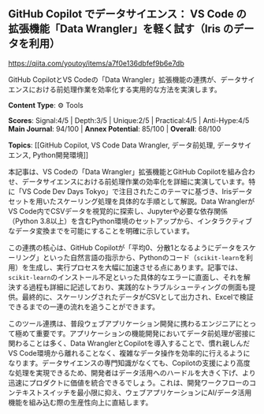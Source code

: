 ## GitHub Copilot でデータサイエンス： VS Code の拡張機能「Data Wrangler」を軽く試す（Iris のデータを利用）

https://qiita.com/youtoy/items/a7f0e136dbfef9b6e7db

GitHub CopilotとVS Codeの「Data Wrangler」拡張機能の連携が、データサイエンスにおける前処理作業を効率化する実用的な方法を実演します。

**Content Type**: ⚙️ Tools

**Scores**: Signal:4/5 | Depth:3/5 | Unique:2/5 | Practical:4/5 | Anti-Hype:4/5
**Main Journal**: 94/100 | **Annex Potential**: 85/100 | **Overall**: 68/100

**Topics**: [[GitHub Copilot, VS Code Data Wrangler, データ前処理, データサイエンス, Python開発環境]]

本記事は、VS Codeの「Data Wrangler」拡張機能とGitHub Copilotを組み合わせ、データサイエンスにおける前処理作業の効率化を詳細に実演しています。特に「VS Code Dev Days Tokyo」で注目されたこのテーマに基づき、Irisデータセットを用いたスケーリング処理を具体的な手順として解説。Data WranglerがVS Code内でCSVデータを視覚的に探索し、Jupyterや必要な依存関係（Python 3.8以上）を含むPython環境のセットアップから、インタラクティブなデータ変換までを可能にすることを明確に示しています。

この連携の核心は、GitHub Copilotが「平均0、分散1となるようにデータをスケーリング」といった自然言語の指示から、Pythonのコード（`scikit-learn`を利用）を生成し、実行プロセスを大幅に加速させる点にあります。記事では、`scikit-learn`のインストール不足といった具体的なエラーに直面し、それを解決する過程も詳細に記述しており、実践的なトラブルシューティングの側面も提供。最終的に、スケーリングされたデータがCSVとして出力され、Excelで検証できるまでの一連の流れを追うことができます。

このツール連携は、普段ウェブアプリケーション開発に携わるエンジニアにとって極めて重要です。アプリケーションの機能開発においてデータ前処理が密接に関わることは多く、Data WranglerとCopilotを導入することで、慣れ親しんだVS Code環境から離れることなく、複雑なデータ操作を効率的に行えるようになります。データサイエンスの専門知識がなくても、Copilotの支援により高度な処理を実現できるため、開発者はデータ活用へのハードルを大きく下げ、より迅速にプロダクトに価値を統合できるでしょう。これは、開発ワークフローのコンテキストスイッチを最小限に抑え、ウェブアプリケーションにAI/データ活用機能を組み込む際の生産性向上に直結します。